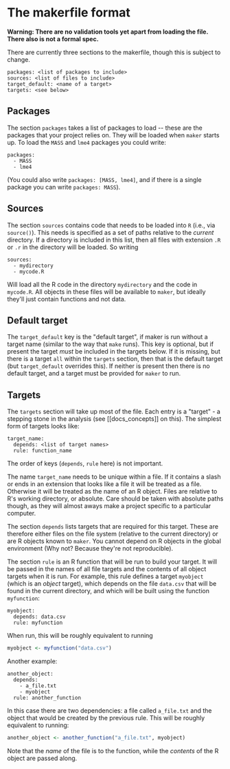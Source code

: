 # The makerfile format

**Warning: There are no validation tools yet apart from loading the file.  There also is not a formal spec.**

There are currently three sections to the makerfile, though this is subject to change.

```
packages: <list of packages to include>
sources: <list of files to include>
target_default: <name of a target>
targets: <see below>
```

## Packages

The section `packages` takes a list of packages to load -- these are the packages that your project relies on.  They will be loaded when `maker` starts up.  To load the `MASS` and `lme4` packages you could write:

```
packages:
  - MASS
  - lme4
```

(You could also write `packages: [MASS, lme4]`, and if there is a single package you can write `packages: MASS`).

## Sources

The section `sources` contains code that needs to be loaded into `R` (i.e., via `source()`).  This needs is specified as a set of paths relative to the *current* directory.  If a directory is included in this list, then all files with extension `.R` or `.r` in the directory will be loaded.  So writing

```
sources:
  - mydirectory
  - mycode.R
```

Will load all the R code in the directory `mydirectory` and the code in `mycode.R`.  All objects in these files will be available to `maker`, but ideally they'll just contain functions and not data.

## Default target

The `target_default` key is the "default target", if maker is run without a target name (similar to the way that `make` runs).  This key is optional, but if present the target *must* be included in the targets below.  If it is missing, but there is a target `all` within the `targets` section, then that is the default target (but `target_default` overrides this).  If neither is present then there is no default target, and a target must be provided for `maker` to run.

## Targets

The `targets` section will take up most of the file.  Each entry is a "target" - a stepping stone in the analysis (see [[docs_concepts]] on this).  The simplest form of targets looks like:

```
target_name:
  depends: <list of target names>
  rule: function_name
```

The order of keys (`depends`, `rule` here) is not important.

The name `target_name` needs to be unique within a file.  If it contains a slash or ends in an extension that looks like a file it will be treated as a file.  Otherwise it will be treated as the name of an R object.  Files are relative to R's working directory, or absolute.  Care should be taken with absolute paths though, as they will almost aways make a project specific to a particular computer.

The section `depends` lists targets that are required for this target.  These are therefore either files on the file system (relative to the current directory) or are R objects known to `maker`.  You cannot depend on R objects in the global environment (Why not?  Because they're not reproducible).

The section `rule` is an R function that will be run to build your target.  It will be passed in the names of all file targets and the contents of all object targets when it is run.  For example, this rule defines a target `myobject` (which is an *object* target), which depends on the file `data.csv` that will be found in the current directory, and which will be built using the function `myfunction`:

```
myobject:
  depends: data.csv
  rule: myfunction
```

When run, this will be roughly equivalent to running

```r
myobject <- myfunction("data.csv")
```

Another example:

```
another_object:
  depends:
    - a_file.txt
    - myobject
  rule: another_function
```

In this case there are two dependencies: a file called `a_file.txt` and the object that would be created by the previous rule.  This will be roughly equivalent to running:

```r
another_object <- another_function("a_file.txt", myobject)
```

Note that the *name* of the file is to the function, while the *contents* of the R object are passed along.
